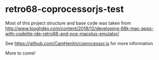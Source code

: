# retro68-coprocessorjs-test
Most of this project structure and base code was taken from http://www.toughdev.com/content/2018/12/developing-68k-mac-apps-with-codelite-ide-retro68-and-pce-macplus-emulator/

See https://github.com/CamHenlin/coprocessor.js for more information

More to come!
